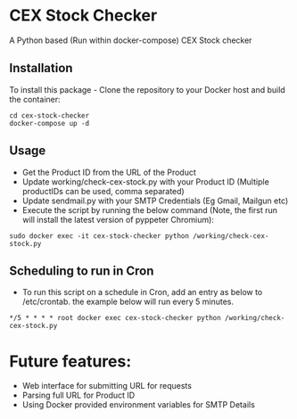 # CEX Stock Checker

A Python based (Run within docker-compose) CEX Stock checker

## Installation

To install this package - Clone the repository to your Docker host and build the container:

```
cd cex-stock-checker
docker-compose up -d
```

## Usage

* Get the Product ID from the URL of the Product
* Update working/check-cex-stock.py with your Product ID (Multiple productIDs can be used, comma separated)
* Update sendmail.py with your SMTP Credentials (Eg Gmail, Mailgun etc)
* Execute the script by running the below command (Note, the first run will install the latest version of pyppeter Chromium):

```
sudo docker exec -it cex-stock-checker python /working/check-cex-stock.py
```

## Scheduling to run in Cron

* To run this script on a schedule in Cron, add an entry as below to /etc/crontab. the example below will run every 5 minutes.

```
*/5 * * * * root docker exec cex-stock-checker python /working/check-cex-stock.py
```

# Future features:

* Web interface for submitting URL for requests
* Parsing full URL for Product ID
* Using Docker provided environment variables for SMTP Details